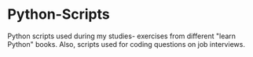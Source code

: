 # Python-Scripts
Python scripts used during my studies- exercises from different "learn Python" books.
Also, scripts used for coding questions on job interviews.
